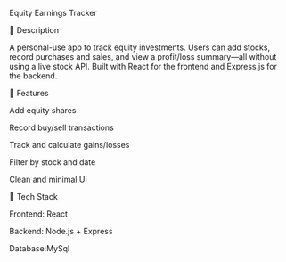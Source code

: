 Equity Earnings Tracker

📝 Description

A personal-use app to track equity investments. Users can add stocks, record purchases and sales, and view a profit/loss summary—all without using a live stock API. Built with React for the frontend and Express.js for the backend.

🚀 Features

Add equity shares

Record buy/sell transactions

Track and calculate gains/losses

Filter by stock and date

Clean and minimal UI

🔧 Tech Stack

Frontend: React

Backend: Node.js + Express

Database:MySql
